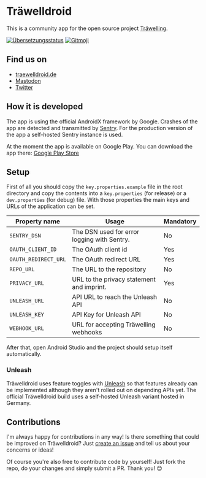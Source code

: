 # Träwelldroid

This is a community app for the open source project
[Träwelling](https://github.com/Traewelling/traewelling).

[![Übersetzungsstatus](https://translate.codeberg.org/widgets/traewelldroid/-/svg-badge.svg)](https://translate.codeberg.org/engage/traewelldroid/)
[![Gitmoji](https://img.shields.io/badge/gitmoji-%20😜%20😍-FFDD67.svg)](https://gitmoji.dev)

## Find us on
- [traewelldroid.de](https://traewelldroid.de)
- <a href="https://zug.network/@traewelldroid" rel="nofollow me">Mastodon</a>
- [Twitter](https://twitter.com/@traewelldroid)

## How it is developed

The app is using the official AndroidX framework by Google. Crashes of the app are detected and
transmitted by [Sentry](https://sentry.io). For the production version of the app a self-hosted
Sentry instance is used.

At the moment the app is available on Google Play. You can download the app there:
[Google Play Store](https://play.google.com/store/apps/details?id=de.hbch.traewelling)

## Setup

First of all you should copy the `key.properties.example` file in the root directory and copy the
contents into a `key.properties` (for release) or a `dev.properties` (for debug) file. With those 
properties the main keys and URLs of the application can be set.

| Property name        | Usage                                       | Mandatory |
|----------------------|---------------------------------------------|-----------|
| `SENTRY_DSN`         | The DSN used for error logging with Sentry. | No        |
| `OAUTH_CLIENT_ID`    | The OAuth client id                         | Yes       |
| `OAUTH_REDIRECT_URL` | The OAuth redirect URL                      | Yes       |
| `REPO_URL`           | The URL to the repository                   | No        |
| `PRIVACY_URL`        | URL to the privacy statement and imprint.   | Yes       |
| `UNLEASH_URL`        | API URL to reach the Unleash API            | No        |
| `UNLEASH_KEY`        | API Key for Unleash API                     | No        |
| `WEBHOOK_URL`        | URL for accepting Träwelling webhooks       | No        |

After that, open Android Studio and the project should setup itself automatically.

### Unleash

Träwelldroid uses feature toggles with [Unleash](https://getunleash.io) so that features already can
be implemented although they aren't rolled out on depending APIs yet. The official Träwelldroid
build uses a self-hosted Unleash variant hosted in Germany.

## Contributions

I'm always happy for contributions in any way! Is there something that could be improved on
Träwelldroid? Just [create an issue](https://github.com/Traewelldroid/traewelldroid/issues/new/choose)
and tell us about your concerns or ideas!

Of course you're also free to contribute code by yourself! Just fork the repo, do your changes and
simply submit a PR. Thank you! 😊
